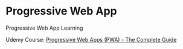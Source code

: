 # Progressive Web App

Progressive Web App Learning

Udemy Course: [Progressive Web Apps (PWA) - The Complete Guide](https://www.udemy.com/course/progressive-web-app-pwa-the-complete-guide/)
